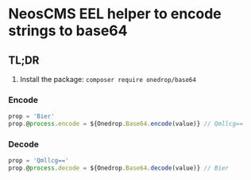 # NeosCMS EEL helper to encode strings to base64

## TL;DR

1. Install the package: `composer require onedrop/base64`


### Encode
``` javascript
prop = 'Bier'
prop.@process.encode = ${Onedrop.Base64.encode(value)} // Qmllcg==
```

### Decode
``` javascript
prop = 'Qmllcg=='
prop.@process.decode = ${Onedrop.Base64.decode(value)} // Bier
```
